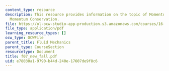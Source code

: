 ```yaml
---
content_type: resource
description: This resource provides information on the topic of Momentum Flow and
  Momentum Conservation.
file: https://ol-ocw-studio-app-production.s3.amazonaws.com/courses/16-01-unified-engineering-i-ii-iii-iv-fall-2005-spring-2006/e78030a19790b44d240e17607de9f8c6_f07_new_fall.pdf
file_type: application/pdf
learning_resource_types: []
ocw_type: OCWFile
parent_title: Fluid Mechanics
parent_type: CourseSection
resourcetype: Document
title: f07_new_fall.pdf
uid: e78030a1-9790-b44d-240e-17607de9f8c6
---
```

